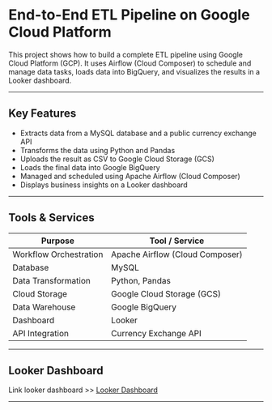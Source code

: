 #  End-to-End ETL Pipeline on Google Cloud Platform

This project shows how to build a complete ETL pipeline using Google Cloud Platform (GCP). It uses Airflow (Cloud Composer) to schedule and manage data tasks, loads data into BigQuery, and visualizes the results in a Looker dashboard.

---

##  Key Features

- Extracts data from a MySQL database and a public currency exchange API
- Transforms the data using Python and Pandas
- Uploads the result as CSV to Google Cloud Storage (GCS)
- Loads the final data into Google BigQuery
- Managed and scheduled using Apache Airflow (Cloud Composer)
- Displays business insights on a Looker dashboard


---

##  Tools & Services

| Purpose           | Tool / Service              |
|-------------------|-----------------------------|
| Workflow Orchestration | Apache Airflow (Cloud Composer) |
| Database          | MySQL                       |
| Data Transformation | Python, Pandas             |
| Cloud Storage     | Google Cloud Storage (GCS)  |
| Data Warehouse    | Google BigQuery             |
| Dashboard         | Looker                      |
| API Integration   | Currency Exchange API       |

---

## Looker Dashboard
Link looker dashboard >> [Looker Dashboard](https://lookerstudio.google.com/reporting/b933c81c-849a-4538-916a-1a14ed36e76e)

---